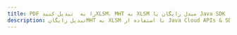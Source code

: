 ---title: PDF را به  تبدیل کنیدXLSM، MHT به XLSM مبدل رایگان یا Java SDKdescription: تبدیل رایگانMHT به XLSM با استفاده از Java Cloud APIs & SDK همچنین اسناد PDF را در Cloud ایجاد، ویرایش و رندر کنید.---